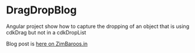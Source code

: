 # DragDropBlog
Angular project show how to capture the dropping of an object that is using cdkDrag but not in a cdkDropList

Blog post is [here on ZimBaroos.in](https://blog.zimbaroos.in/post/2021/03/12/angular-drag-and-drop)
